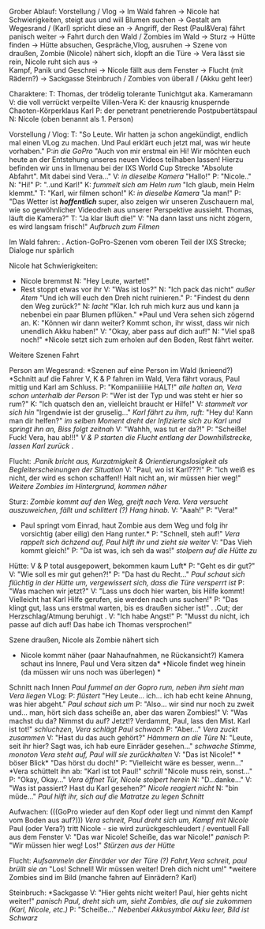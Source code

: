 
Grober Ablauf:
Vorstellung / Vlog -> Im Wald fahren -> Nicole hat Schwierigkeiten, steigt aus und will Blumen suchen ->
Gestalt am Wegesrand / (Karl) spricht diese an -> Angriff, der Rest (Paul&Vera) fährt panisch weiter -> 
Fahrt durch den Wald / Zombies im Wald -> Sturz -> Hütte finden -> Hütte absuchen, Gespräche,Vlog, ausruhen ->
Szene von draußen, Zombie (Nicole) nähert sich, klopft an die Türe → Vera lässt sie rein, Nicole ruht sich aus →  
Kampf, Panik und Geschrei -> Nicole fällt aus dem Fenster -> Flucht (mit Rädern?) -> 
Sackgasse Steinbruch / Zombies von überall / (Akku geht leer)

Charaktere:
T: Thomas, der trödelig tolerante Tunichtgut aka. Kameramann
V: die voll verrückt verpeilte Villen-Vera
K: der knausrig knuspernde Chaoten-Körperklaus Karl
P: der penetrant penetrierende Postpubertätspaul
N: Nicole (oben benannt als 1. Person) 


Vorstellung / Vlog:
T: "So Leute. Wir hatten ja schon angekündigt, endlich mal einen VLog zu machen. 
Und Paul erklärt euch jetzt mal, was wir heute vorhaben."
P:*in die GoPro* "Auch von mir erstmal ein Hi! Wir möchten euch heute an der Entstehung unseres neuen Videos 
teilhaben lassen! Hierzu befinden wir uns in Ilmenau bei der IXS World Cup Strecke "Absolute Abfahrt". Mit dabei sind Vera..."
V: *in dieselbe Kamera* "Hallo!"
P: "Nicole.."
N: "Hi!"
P: "..und Karl!"
K: *fummelt sich am Helm rum* "Ich glaub, mein Helm klemmt."
T: "Karl, wir filmen schon!"
K: *in dieselbe Kamera* "Ja man!" 
P: "Das Wetter ist ***hoffentlich*** super, also zeigen wir unseren Zuschauern mal, wie so gewöhnlicher Videodreh aus unserer Perspektive aussieht.
Thomas, läuft die Kamera?"
T: "Ja klar läuft die!"
V: "Na dann lasst uns nicht zögern, es wird langsam frisch!" 
*Aufbruch zum Filmen*


Im Wald fahren:
. Action-GoPro-Szenen vom oberen Teil der IXS Strecke; Dialoge nur spärlich


Nicole hat Schwierigkeiten:
* Nicole bremmst
N: "Hey Leute, wartet!"
* Rest stoppt etwas vor ihr
V: "Was ist los?"
N: "Ich pack das nicht" *außer Atem* "Und ich will euch den Dreh nicht ruinieren."
P: "Findest du denn den Weg zurück?"
N: *lacht* "Klar. Ich ruh mich kurz aus und kann ja nebenbei ein paar Blumen pflüken."
*Paul und Vera sehen sich zögernd an.
K: "Können wir dann weiter? Kommt schon, ihr wisst, dass wir nich unendlich Akku haben!"
V: "Okay, aber pass auf dich auf!"
N: "Viel spaß noch!"
*Nicole setzt sich zum erholen auf den Boden, Rest fährt weiter.


Weitere Szenen Fahrt


Person am Wegesrand:
*Szenen auf eine Person im Wald (knieend?)
*Schnitt auf die Fahrer V, K & P fahren im Wald, Vera fährt voraus, Paul mittig und Karl am Schluss.
P: "Kompaniiiiiie HALT!" 
*alle halten an, Vera schon unterhalb der Person*
P: "Wer ist der Typ und was steht er hier so rum?" 
K: "Ich quatsch den an, vielleicht braucht er Hilfe!" 
V: *stammelt vor sich hin* "Irgendwie ist der gruselig..."
*Karl fährt zu ihm, ruft:* "Hey du! Kann man dir helfen?" 
*im selben Moment dreht der Infizierte sich zu Karl und springt ihn an, Biss folgt zeitnah*
V: "Wahhh, was tut er da?!" 
P: "Scheiße! Fuck! Vera, hau ab!!!"
*V & P starten die Flucht entlang der Downhillstrecke, lassen Karl zurück*
.

Flucht:
.*Panik bricht aus, Kurzatmigkeit & Orientierungslosigkeit als Begleiterscheinungen der Situation*
V: "Paul, wo ist Karl???!"
P: "Ich weiß es nicht, der wird es schon schaffen!! Halt nicht an, wir müssen hier weg!"
*Weitere Zombies im Hintergrund, kommen näher*


Sturz:
*Zombie kommt auf den Weg, greift nach Vera. Vera versucht auszuweichen, fällt und schlittert (?) Hang hinab.*
V: "Aaah!"
P: "Vera!"
* Paul springt vom Einrad, haut Zombie aus dem Weg und folg ihr vorsichtig (aber eilig) den Hang runter.*
P: "Schnell, steh auf!"
*Vera rappelt sich ächzend auf, Paul hilft ihr und zieht sie weiter* 
V: "Das Vieh kommt gleich!"
P: "Da ist was, ich seh da was!"
*stolpern auf die Hütte zu*


Hütte:
V & P total ausgepowert, bekommen kaum Luft*
P: "Geht es dir gut?"
V: "Wie soll es mir gut gehen?!"
P: "Da hast du Recht..."
*Paul schaut sich flüchtig in der Hütte um,  vergewissert sich, dass die Türe versperrt ist*
P: "Was machen wir jetzt?"
V: "Lass uns doch hier warten, bis Hilfe kommt! Vielleicht hat Karl Hilfe gerufen, sie werden nach uns suchen!"
P: "Das klingt gut, lass uns erstmal warten, bis es draußen sicher ist!"
.
.Cut; der Herzschlag/Atmung beruhigt
.
V: "Ich habe Angst!" 
P: "Musst du nicht, ich passe auf dich auf! Das habe ich Thomas versprochen!"


Szene draußen, Nicole als Zombie nähert sich
* Nicole kommt näher (paar Nahaufnahmen, ne Rückansicht?) Kamera schaut ins Innere, Paul und Vera sitzen da*
*Nicole findet weg hinein (da müssen wir uns noch was überlegen) *

Schnitt nach Innen
*Paul fummel an der Gopro rum, neben ihm sieht man Vera liegen* VLog:
P: *flüstert* "Hey Leute... ich... ich hab echt keine Ahnung, was hier abgeht." *Paul schaut sich um*
P: "Also... wir sind nur noch zu zweit und... man, hört sich dass scheiße an, aber das waren Zombies!"
V: "Was machst du da? Nimmst du auf? Jetzt!? Verdammt, Paul, lass den Mist. Karl ist tot!" *schluchzen, Vera schlägt Paul schwach*
P: "Aber..."
*Vera zuckt zusammen*
V: "Hast du das auch gehört?"
*Hämmern an die Türe*
N: "Leute, seit ihr hier? Sagt was, ich hab eure Einräder gesehen..." *schwache Stimme, monoton*
*Vera steht auf, Paul will sie zurückhalten* 
V: "Das ist Nicole!" * böser Blick* "Das hörst du doch!"
P: "Vielleicht wäre es besser, wenn..."
*Vera schüttelt ihn ab: "Karl ist tot Paul!" *schrill* "Nicole muss rein, sonst..." 
P: "Okay, Okay..."
*Vera öffnet Tür, Nicole stolpert herein*
N: "D...danke..."
V: "Was ist passiert? Hast du Karl gesehen?"
*Nicole reagiert nicht*
N: "bin müde..."
*Paul hilft ihr, sich auf die Matratze zu legen*
*Schnitt*


Aufwachen:
(((GoPro wieder auf den Kopf oder liegt und nimmt den Kampf vom Boden aus auf?)))
*Vera schreit, Paul dreht sich um, Kampf mit Nicole*
Paul (oder Vera?) tritt Nicole - sie wird zurückgeschleudert  / eventuell Fall aus dem Fenster
V: "Das war Nicole! Scheiße, das war Nicole!" *panisch*
P: "Wir müssen hier weg! Los!"
*Stürzen aus der Hütte*


Flucht:
*Aufsammeln der Einräder vor der Türe (?)*
*Fahrt,Vera schreit, paul brüllt sie an* "Los! Schnell! Wir müssen weiter! Dreh dich nicht um!" 
*weitere Zombies sind im Bild (manche fahren auf Einrädern? Karl)

Steinbruch:
*Sackgasse
V: "Hier gehts nicht weiter! Paul, hier gehts nicht weiter!" *panisch*
*Paul, dreht sich um, sieht Zombies, die auf sie zukommen (Karl, Nicole, etc.)*
P: "Scheiße..."
*Nebenbei Akkusymbol*
*Akku leer, Bild ist Schwarz*
